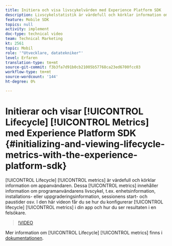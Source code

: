 ```yaml
---
title: Initiera och visa livscykelvärden med Experience Platform SDK
description: Livscykelstatistik är värdefull och körklar information om appanvändaren. Dessa mätvärden innehåller information om appanvändarens livscykel, t.ex. enhetsinformation, installations- eller uppgraderingsinformation, sessionens start- och paustider osv. I den här videon får du lära dig hur du ställer in livscykelvärden i din app och hur du ser resultaten i en felsökare.
feature: Mobile SDK
topics: null
activity: implement
doc-type: technical video
team: Technical Marketing
kt: 2561
topic: Mobil
role: '"Utvecklare, datatekniker"'
level: Erfaren
translation-type: tm+mt
source-git-commit: f3b3fa7d91b0cb21005b57768ca23ed6700fcc03
workflow-type: tm+mt
source-wordcount: '144'
ht-degree: 0%

---
```



# Initierar och visar [!UICONTROL Lifecycle] [!UICONTROL Metrics] med Experience Platform SDK {#initializing-and-viewing-lifecycle-metrics-with-the-experience-platform-sdk}

[!UICONTROL Lifecycle] [!UICONTROL metrics] är värdefull och körklar information om appanvändaren. Dessa [!UICONTROL metrics] innehåller information om programanvändarens livscykel, t.ex. enhetsinformation, installations- eller uppgraderingsinformation, sessionens start- och paustider osv. I den här videon får du se hur du konfigurerar [!UICONTROL lifecycle] [!UICONTROL metrics] i din app och hur du ser resultaten i en felsökare.

>[!VIDEO](https://video.tv.adobe.com/v/26258/?quality=12)

Mer information om [!UICONTROL Lifecycle] [!UICONTROL metrics] finns i [dokumentationen](https://aep-sdks.gitbook.io/docs/using-mobile-extensions/mobile-core/lifecycle).
